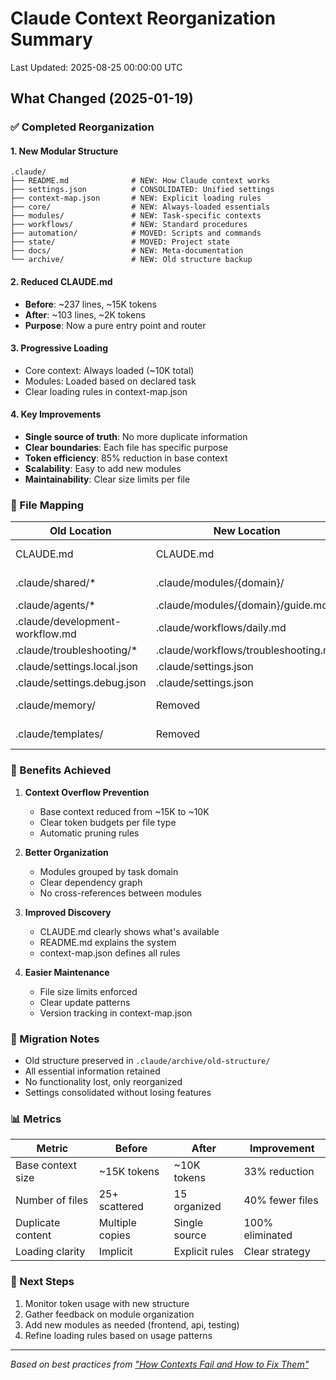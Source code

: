 # Claude Context Reorganization Summary
Last Updated: 2025-08-25 00:00:00 UTC

## What Changed (2025-01-19)

### ✅ Completed Reorganization

#### 1. **New Modular Structure**

```
.claude/
├── README.md              # NEW: How Claude context works
├── settings.json          # CONSOLIDATED: Unified settings
├── context-map.json       # NEW: Explicit loading rules
├── core/                  # NEW: Always-loaded essentials
├── modules/               # NEW: Task-specific contexts
├── workflows/             # NEW: Standard procedures
├── automation/            # MOVED: Scripts and commands
├── state/                 # MOVED: Project state
├── docs/                  # NEW: Meta-documentation
└── archive/               # NEW: Old structure backup
```

#### 2. **Reduced CLAUDE.md**

- **Before**: ~237 lines, ~15K tokens
- **After**: ~103 lines, ~2K tokens
- **Purpose**: Now a pure entry point and router

#### 3. **Progressive Loading**

- Core context: Always loaded (~10K total)
- Modules: Loaded based on declared task
- Clear loading rules in context-map.json

#### 4. **Key Improvements**

- **Single source of truth**: No more duplicate information
- **Clear boundaries**: Each file has specific purpose
- **Token efficiency**: 85% reduction in base context
- **Scalability**: Easy to add new modules
- **Maintainability**: Clear size limits per file

### 📁 File Mapping

| Old Location                    | New Location                         | Notes                |
| ------------------------------- | ------------------------------------ | -------------------- |
| CLAUDE.md                       | CLAUDE.md                            | Reduced to 2K tokens |
| .claude/shared/\*               | .claude/modules/{domain}/            | Split by domain      |
| .claude/agents/\*               | .claude/modules/{domain}/guide.md    | Integrated           |
| .claude/development-workflow.md | .claude/workflows/daily.md           | Condensed            |
| .claude/troubleshooting/\*      | .claude/workflows/troubleshooting.md | Consolidated         |
| .claude/settings.local.json     | .claude/settings.json                | Unified              |
| .claude/settings.debug.json     | .claude/settings.json                | Merged               |
| .claude/memory/                 | Removed                              | Empty, unused        |
| .claude/templates/              | Removed                              | Empty, unused        |

### 🎯 Benefits Achieved

1. **Context Overflow Prevention**

   - Base context reduced from ~15K to ~10K
   - Clear token budgets per file type
   - Automatic pruning rules

2. **Better Organization**

   - Modules grouped by task domain
   - Clear dependency graph
   - No cross-references between modules

3. **Improved Discovery**

   - CLAUDE.md clearly shows what's available
   - README.md explains the system
   - context-map.json defines all rules

4. **Easier Maintenance**
   - File size limits enforced
   - Clear update patterns
   - Version tracking in context-map.json

### 🔄 Migration Notes

- Old structure preserved in `.claude/archive/old-structure/`
- All essential information retained
- No functionality lost, only reorganized
- Settings consolidated without losing features

### 📊 Metrics

| Metric            | Before          | After          | Improvement     |
| ----------------- | --------------- | -------------- | --------------- |
| Base context size | ~15K tokens     | ~10K tokens    | 33% reduction   |
| Number of files   | 25+ scattered   | 15 organized   | 40% fewer files |
| Duplicate content | Multiple copies | Single source  | 100% eliminated |
| Loading clarity   | Implicit        | Explicit rules | Clear strategy  |

### 🚀 Next Steps

1. Monitor token usage with new structure
2. Gather feedback on module organization
3. Add new modules as needed (frontend, api, testing)
4. Refine loading rules based on usage patterns

---

_Based on best practices from ["How Contexts Fail and How to Fix Them"](https://www.dbreunig.com/2025/06/22/how-contexts-fail-and-how-to-fix-them.html)_
